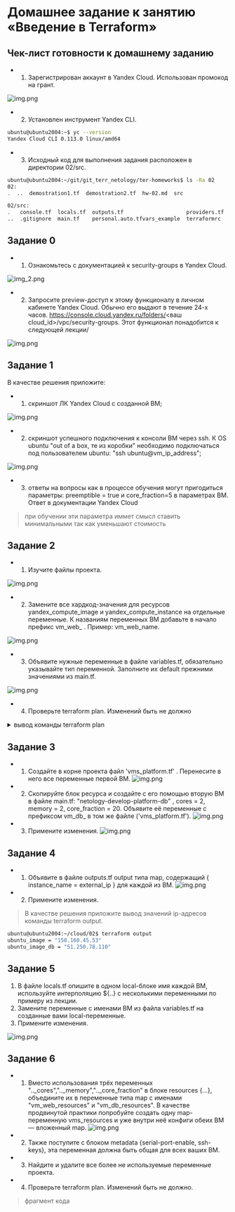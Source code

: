 # Домашнее задание к занятию «Введение в Terraform»

## Чек-лист готовности к домашнему заданию
* 1. Зарегистрирован аккаунт в Yandex Cloud. Использован промокод на грант.

![img.png](Img_2/img.png)

* 2. Установлен инструмент Yandex CLI.

```bash
ubuntu@ubuntu2004:~$ yc --version
Yandex Cloud CLI 0.113.0 linux/amd64
```    

* 3.  Исходный код для выполнения задания расположен в директории 02/src.

```bash
ubuntu@ubuntu2004:~/git/git_terr_netology/ter-homeworks$ ls -Ra 02
02:
.  ..  demostration1.tf  demostration2.tf  hw-02.md  src

02/src:
.   console.tf  locals.tf  outputs.tf                    providers.tf  variables.tf
..  .gitignore  main.tf    personal.auto.tfvars_example  terraformrc
```    


## Задание 0
* 1. Ознакомьтесь с документацией к security-groups в Yandex Cloud.

![img_2.png](Img_2/img_2.png)


* 2. Запросите preview-доступ к этому функционалу в личном кабинете Yandex Cloud. Обычно его выдают в течение 24-х часов. https://console.cloud.yandex.ru/folders/<ваш cloud_id>/vpc/security-groups.
Этот функционал понадобится к следующей лекции/

![img.png](Img_2/img_3.png)

## Задание 1
В качестве решения приложите:

* 1. скриншот ЛК Yandex Cloud с созданной ВМ;

![img.png](Img_2/img_4.png)

* 2. скриншот успешного подключения к консоли ВМ через ssh. 
К OS ubuntu "out of a box, те из коробки" необходимо подключаться под пользователем ubuntu: "ssh ubuntu@vm_ip_address"; 

![img.png](Img_2/img_5.png)


* 3. ответы на вопросы
как в процессе обучения могут пригодиться параметры:
preemptible = true и core_fraction=5 в параметрах ВМ. Ответ в документации Yandex Cloud
> при обучении эти параметра иммет смысл ставить минимальными так как уменьшают стоимость
    
## Задание 2
* 1.  Изучите файлы проекта.

![img.png](Img_2/img_6.png)

* 2. Замените все хардкод-значения для ресурсов yandex_compute_image и yandex_compute_instance на отдельные переменные. 
К названиям переменных ВМ добавьте в начало префикс vm_web_ . Пример: vm_web_name.

![img.png](Img_2/img_7.png)

* 3. Объявите нужные переменные в файле variables.tf, обязательно указывайте тип переменной. 
Заполните их default прежними значениями из main.tf.

![img.png](Img_2/img_8.png)

* 4. Проверьте terraform plan. Изменений быть не должно


<details>
<summary>вывод команды  terraform plan</summary>

```bash
ubuntu@ubuntu2004:~/cloud/02$
data.yandex_compute_image.ubuntu_image: Reading...
data.yandex_compute_image.ubuntu_image: Read complete after 0s [id=fd8b6qcrqbaqtnuumbph]

Terraform used the selected providers to generate the following execution plan. Resource actions are indicated with the following symbols:
  + create

Terraform will perform the following actions:

  # yandex_compute_instance.platform_numb will be created
  + resource "yandex_compute_instance" "platform_numb" {
      + created_at                = (known after apply)
      + folder_id                 = (known after apply)
      + fqdn                      = (known after apply)
      + gpu_cluster_id            = (known after apply)
      + hostname                  = (known after apply)
      + id                        = (known after apply)
      + metadata                  = {
          + "serial-port-enable" = "1"
          + "ssh-keys"           = "ubuntu_image:ssh-ed25519 AAAAC3NzaC1lZDI1NTE5AAAAIDz5P+8JFO+J20Vy4JzoHoHz1tL11ovV/5Ach28RrouA ubuntu@ubuntu2004"
        }
      + name                      = "netology-develop-platform-web"
      + network_acceleration_type = "standard"
      + platform_id               = "standard-v2"
      + service_account_id        = (known after apply)
      + status                    = (known after apply)
      + zone                      = (known after apply)

      + boot_disk {
          + auto_delete = true
          + device_name = (known after apply)
          + disk_id     = (known after apply)
          + mode        = (known after apply)

          + initialize_params {
              + block_size  = (known after apply)
              + description = (known after apply)
              + image_id    = "fd8b6qcrqbaqtnuumbph"
              + name        = (known after apply)
              + size        = (known after apply)
              + snapshot_id = (known after apply)
              + type        = "network-hdd"
            }
        }

      + network_interface {
          + index              = (known after apply)
          + ip_address         = (known after apply)
          + ipv4               = true
          + ipv6               = (known after apply)
          + ipv6_address       = (known after apply)
          + mac_address        = (known after apply)
          + nat                = true
          + nat_ip_address     = (known after apply)
          + nat_ip_version     = (known after apply)
          + security_group_ids = (known after apply)
          + subnet_id          = (known after apply)
        }

      + resources {
          + core_fraction = 5
          + cores         = 2
          + memory        = 1
        }

      + scheduling_policy {
          + preemptible = true
        }
    }

  # yandex_vpc_network.develop will be created
  + resource "yandex_vpc_network" "develop" {
      + created_at                = (known after apply)
      + default_security_group_id = (known after apply)
      + folder_id                 = (known after apply)
      + id                        = (known after apply)
      + labels                    = (known after apply)
      + name                      = "develop"
      + subnet_ids                = (known after apply)
    }

  # yandex_vpc_subnet.subnet_develop will be created
  + resource "yandex_vpc_subnet" "subnet_develop" {
      + created_at     = (known after apply)
      + folder_id      = (known after apply)
      + id             = (known after apply)
      + labels         = (known after apply)
      + name           = "develop"
      + network_id     = (known after apply)
      + v4_cidr_blocks = [
          + "10.0.1.0/24",
        ]
      + v6_cidr_blocks = (known after apply)
      + zone           = "ru-central1-a"
    }

Plan: 3 to add, 0 to change, 0 to destroy.

Note: You didn't use the -out option to save this plan, so Terraform can't guarantee to take exactly these actions if you run "terraform apply" now.
```

</details>


## Задание 3
* 1. Создайте в корне проекта файл 'vms_platform.tf' . Перенесите в него все переменные первой ВМ.
![img.png](Img_2/img_9.png)
* 2. Скопируйте блок ресурса и создайте с его помощью вторую ВМ в файле main.tf: "netology-develop-platform-db" , cores = 2, memory = 2, core_fraction = 20. Объявите её переменные с префиксом vm_db_ в том же файле ('vms_platform.tf').
![img.png](Img_2/img_10.png)
* 3. Примените изменения.
![img.png](Img_2/img_11.png)

## Задание 4
* 1. Объявите в файле outputs.tf output типа map, содержащий { instance_name = external_ip } для каждой из ВМ.
![img.png](Img_2/img_12.png)
* 2. Примените изменения.
>В качестве решения приложите вывод значений ip-адресов команды terraform output.

```bash
ubuntu@ubuntu2004:~/cloud/02$ terraform output
ubuntu_image = "158.160.45.53"
ubuntu_image_db = "51.250.78.110"
```

## Задание 5
1. В файле locals.tf опишите в одном local-блоке имя каждой ВМ, используйте интерполяцию ${..} с несколькими переменными по примеру из лекции.
2. Замените переменные с именами ВМ из файла variables.tf на созданные вами local-переменные.
3. Примените изменения.

![img.png](Img_2/img_13.png)

## Задание 6
* 1. Вместо использования трёх переменных ".._cores",".._memory",".._core_fraction" в блоке resources {...}, 
объедините их в переменные типа map с именами "vm_web_resources" и "vm_db_resources".
В качестве продвинутой практики попробуйте создать одну map-переменную vms_resources и уже внутри неё конфиги обеих ВМ — вложенный map.
![img.png](Img_2/img_14.png)

* 2. Также поступите с блоком metadata {serial-port-enable, ssh-keys}, эта переменная должна быть общая для всех ваших ВМ.

* 3. Найдите и удалите все более не используемые переменные проекта.

* 4. Проверьте terraform plan. Изменений быть не должно.

>фрагмент кода 

```bash

```

